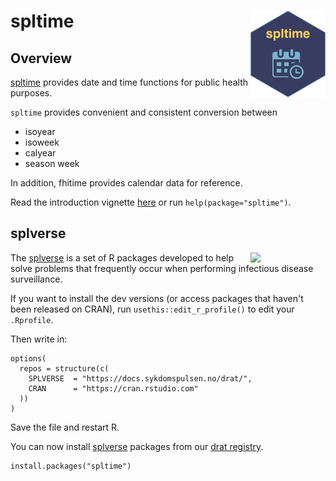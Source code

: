 # spltime <a href="https://docs.sykdomspulsen.no/spltime"><img src="man/figures/logo.png" align="right" width="120" /></a>

## Overview 

[spltime](https://docs.sykdomspulsen.no/spltime) provides date and time functions for public health purposes.

`spltime` provides convenient and consistent conversion between

- isoyear
- isoweek
- calyear
- season week

In addition, fhitime provides calendar data for reference.

Read the introduction vignette [here](http://docs.sykdomspulsen.no/spltime/articles/spltime.html) or run `help(package="spltime")`.

## splverse

<a href="https://docs.sykdomspulsen.no/packages"><img src="https://docs.sykdomspulsen.no/packages/splverse.png" align="right" width="120" /></a>

The [splverse](https://docs.sykdomspulsen.no/packages) is a set of R packages developed to help solve problems that frequently occur when performing infectious disease surveillance.

If you want to install the dev versions (or access packages that haven't been released on CRAN), run `usethis::edit_r_profile()` to edit your `.Rprofile`. 

Then write in:

```
options(
  repos = structure(c(
    SPLVERSE  = "https://docs.sykdomspulsen.no/drat/",
    CRAN      = "https://cran.rstudio.com"
  ))
)
```

Save the file and restart R.

You can now install [splverse](https://docs.sykdomspulsen.no/packages) packages from our [drat registry](https://docs.sykdomspulsen.no/drat).

```
install.packages("spltime")
```

